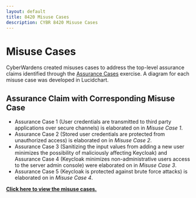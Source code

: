 ```yaml
---
layout: default
title: 8420 Misuse Cases
description: CYBR 8420 Misuse Cases
---
```

Misuse Cases
============
CyberWardens created misuses cases to address the top-level assurance claims identified through the <a href="https://daniellucier.github.io/CYBER8420-SemesterProject/misc/pages/AssuranceCases.html">Assurance Cases</a> exercise. A diagram for each misuse case was developed in Lucidchart. 

Assurance Claim with Corresponding Misuse Case
----------------------------------------------
<ul>
  <li>Assurance Case 1 (User credentials are transmitted to third party applications over secure channels) is elaborated on in <i>Misuse Case 1</i>.</li>
  <li>Assurance Case 2 (Stored user credentials are protected from unauthorized access) is elaborated on in <i>Misuse Case 2</i>.</li>
  <li>Assurance Case 3 (Sanitizing the input values from adding a new user minimizes the possibility of maliciously affecting Keycloak) and Assurance Case 4 (Keycloak minimizes non-administrative users access to the server admin console) were elaborated on in <i>Misuse Case 3</i>.</li>
  <li>Assurance Case 5 (Keycloak is protected against brute force attacks) is elaborated on in <i>Misuse Case 4</i>.</li>
</ul>

<a href="https://www.lucidchart.com/documents/view/e31604af-862d-434b-a74c-e7850cc35a5d"><strong>Click here to view the misuse cases.</strong></a>
